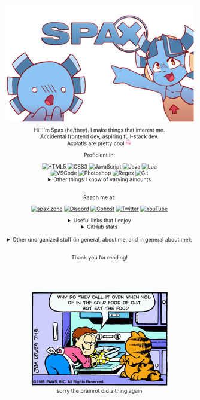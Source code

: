 <img align="center" src="assets/spax-banner.png" alt="A picture of a blue axolotl in shock and a blue anthropomorphic axolotl pointing at a stylized version of the &quot;SPAX&quot; registered logo."/>

<div align="center">

Hi! I'm Spax (he/they). I make things that interest me.  
Accidental frontend dev, aspiring full-stack dev.  
Axolotls are pretty cool <img alt="axolotl emoji" width="16px" src="./assets/axolotl.png">

[website]: https://spax.zone/
[twitter]: https://twitter.com/SpiritAxolotI
[discord]: https://spax.zone/discord
[cohost]: https://cohost.org/Spax
[youtube]: https://www.youtube.com/channel/UC7dPLSdTRPbaYNQJdJM_6rQ

Proficient in:

<img alt="HTML5" width="32px" src="https://api.iconify.design/skill-icons:html.svg?height=32" />
<img alt="CSS3" width="32px" src="https://api.iconify.design/skill-icons:css.svg?height=32" />
<img alt="JavaScript" width="32px" src="https://api.iconify.design/skill-icons:javascript.svg?height=32" />
<img alt="Java" width="32px" src="https://api.iconify.design/skill-icons:java-dark.svg?height=32" />
<img alt="Lua" width="32px" src="https://api.iconify.design/skill-icons:lua-dark.svg?height=32" />
<br>
<img alt="VSCode" width="32px" src="https://api.iconify.design/skill-icons:vscode-dark.svg?height=32" />
<img alt="Photoshop" width="32px" src="https://api.iconify.design/skill-icons:photoshop.svg?height=32" />
<img alt="Regex" width="32px" src="https://api.iconify.design/skill-icons:regex-dark.svg?height=32" />
<img alt="Git" width="32px" src="https://api.iconify.design/skill-icons:git.svg?height=32" />

<details>
<summary>Other things I know of varying amounts</summary>
<img alt="Python" width="32px" src="https://api.iconify.design/skill-icons:python-dark.svg?height=32" />
<img alt="TypeScript" width="32px" src="https://api.iconify.design/skill-icons:typescript.svg?height=32" />
<img alt="Markdown" width="32px" src="https://api.iconify.design/skill-icons:markdown-dark.svg?height=32" />
<br>
<img alt="Unix" width="32px" src="https://api.iconify.design/devicon:unix.svg?height=32" />
<img alt="Bash" width="32px" src="https://api.iconify.design/skill-icons:bash-dark.svg?height=32" />
<img alt="Node.js" width="32px" src="https://api.iconify.design/skill-icons:nodejs-dark.svg?height=32" />
<img alt="NPM" width="32px" src="https://api.iconify.design/skill-icons:npm-dark.svg?height=32" />
<br>
<img alt="Blender" width="32px" src="https://api.iconify.design/skill-icons:blender-dark.svg?height=32" />
<img alt="Illustrator" width="32px" src="https://api.iconify.design/skill-icons:illustrator.svg?height=32" />
<br>
<img alt="graphic design is my passion" width="32px" src="./assets/graphic-design.png" />
</details>
<br>

Reach me at:

[<img alt="spax.zone" width="32px" src="https://api.iconify.design/bi:globe.svg?color=%2326417e&height=32" />][website]
[<img alt="Discord" width="32px" src="https://api.iconify.design/skill-icons:discord.svg?&height=32" />][discord]
[<img alt="Cohost" width="32px" src="https://api.iconify.design/tabler:brand-cohost.svg?color=%2383254F&height=32" />][cohost]
[<img alt="Twitter" width="32px" src="https://api.iconify.design/skill-icons:twitter.svg?height=32" />][twitter]
[<img alt="YouTube" width="32px" src="https://api.iconify.design/bi:youtube.svg?color=%23ea3323&height=32" />][youtube]

<details>
<summary>Useful links that I enjoy</summary>

<https://xyproblem.info>  
<https://nohello.net>  
<https://dontasktoask.com>  
<https://yugoslavia.best>

</details>

<details>
<summary>GitHub stats</summary>

[![Spax's GitHub stats](https://github-readme-stats.vercel.app/api?username=SpiritAxolotl)](https://github.com/anuraghazra/github-readme-stats)
[![trophy](https://github-profile-trophy.vercel.app/?username=SpiritAxolotl&theme=onedark)](https://github.com/ryo-ma/github-profile-trophy)

</details>
<br>

</div>

<details>
<summary align="center">Other unorganized stuff (in general, about me, and in general about me):</summary>

- I was forced to be an apple user for most of my life. trying to switch to linux as soon as possible
- Diagnosed with severe ADHD very young
  - It's excruciatingly hard for me to focus on things that I am disinterested in. On the complete opposite hand, I can get hyperfocused on things that pose as interesting challenges to me.
  - This makes surviving academics a real pain
  - I've tried my hand at medication in the past, but I've found that they just worsen my conditions, so I prefer being unmedicated.
- Self-taught how to use photoshop (with the free online clone called [photopea](https://photopea.com/)) because I wanted to make memes
- I'll PR your stuff if I think you're cool :)
- I am three degrees of separation from Joseph Robinette Biden Jr.
- I consider myself aromantic, so I PROMISE i am not hitting on you
- I've had about three years of programming experience, starting sophomore year of high school (late 2021). I took AP CSP and web dev 1 that year and AP CSA the next year. Now I just program in my free time.
- There are a fair few copypastas that I find funny for no reason. sorry in advance if I share the brainrot
- I'm a fast learner. Good explanations definitely help too.
- I have a small handful of viral youtube videos, the most prolific being [this](https://youtu.be/tvkxupwbFLk) (read the description for more context)
- You can see what sort of music I listen to on my [last.fm](https://last.fm/user/Spaxolotl). I only started using it recently but it's there if you want it
- The red/yellow/blue squiggly line under text is the bane of my existence. Like, shoo, I know what I typed, go away
- Wanting to get into more rhythm games. Currently I only play [OutFox](https://projectoutfox.com/) and [NotITG](https://noti.tg/)
- I put the pro in procrastination (hopefully not for long)
- I'll be photoshop certified soon! Just gotta take the exam and boom, new thing to put on the resumé.
- Politics are a weird subject for me. I'm not very into them, so if you bring it up, I'll talk about it, don't expect much to come out of it.
- When applicable, emoticons > emojis. I don't use kaomoji so that's left up for the reader's interpretation
- Those two things at the top of this readme? The one on the right  is named Nahua, and she's a character I own. The one on the right, Spax, is a representation of me as a person, as a small blue axolotl for some reason. The lore is either dumb or nonexistent right now so I'll revisit it relatively soon (alongside the designs).
- I'd consider myself to have above-average grammar skills, but I've learned that a lot of things don't matter on the internet. As such, I have a small (previously unwritten) system of talking, depending on context:
  - Talking with frequent misspellings, no punctuation, and ignoring case, usually indicates that I'm joking or not taking something seriously
  - Talking as if I'm writing an email to my boss usually indicates that I am being 100% serious.
  - Something in between means that im normal 🧍
- I love talking with people. Shoot me a DM sometime!
  - Sorry if I end up being annoying to you :(. Just tell me and I'll get my act together
- Cilantro doesn't taste like soap to me but it does NOT taste good.
- Yeah I'm a furry (I was doomed from the start <img alt="shinji chair" width="16px" src="./assets/shinji.jpg">) but I'm only in it for the art. I'm not really interested in fursuiting (yet).
- I will NEVER use UwU and OwO unironically. Kill me on the spot if I do. (On the other hand, :3 is growing on me)
- I'm currently 18 years old. Yay! Taxes, alcohol in England, p~~opc~~orn, and being tried as an adult!
- I currently live in the midwest US
- Aspiring chaos gremlin with restraint
- Vanilla javascript is really cool, but having no javascript and just a completely static website is also really cool. I'm pretty minimalistic for some reason.
- You should hire me! This is the closest thing I have to a resume currently (but keep an eye out for <https://spax.zone/resume>).

</details>
<br>
<div align="center">

Thank you for reading!

<br>
<br>
<br>

![oven](./assets/oven.png)  
sorry the brainrot did a thing again

</div>
